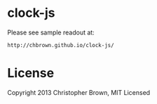 # clock-js

Please see sample readout at:

    http://chbrown.github.io/clock-js/

# License

Copyright 2013 Christopher Brown, MIT Licensed
